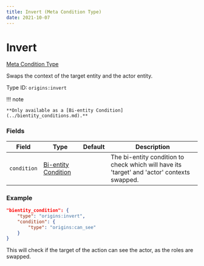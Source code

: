 ```yaml
---
title: Invert (Meta Condition Type)
date: 2021-10-07
---
```


# Invert

[Meta Condition Type](../meta_condition_types.md)

Swaps the context of the target entity and the actor entity.

Type ID: `origins:invert`

!!! note

	**Only available as a [Bi-entity Condition](../bientity_conditions.md).**

### Fields

Field  | Type | Default | Description
-------|------|---------|-------------
`condition` | [Bi-entity Condition](../bientity_conditions.md) | | The bi-entity condition to check which will have its 'target' and 'actor' contexts swapped.

### Example

```json
"bientity_condition": {
    "type": "origins:invert",
    "condition": {
        "type": "origins:can_see"
    }
}
```

This will check if the target of the action can see the actor, as the roles are swapped.
